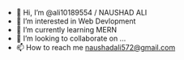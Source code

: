 - 👋 Hi, I’m @ali10189554 / NAUSHAD ALI
- 👀 I’m interested in Web Devlopment
- 🌱 I’m currently learning MERN
- 💞️ I’m looking to collaborate on ...
- 📫 How to reach me naushadali572@gmail.com

<!---
ali10189554/ali10189554 is a ✨ special ✨ repository because its `README.md` (this file) appears on your GitHub profile.
You can click the Preview link to take a look at your changes.
--->
